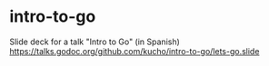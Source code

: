# intro-to-go
Slide deck for a talk "Intro to Go" (in Spanish) https://talks.godoc.org/github.com/kucho/intro-to-go/lets-go.slide
